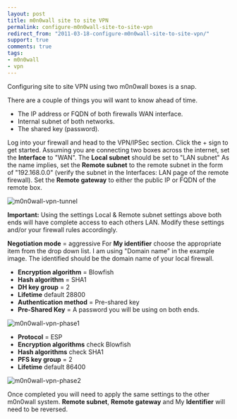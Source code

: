 ```yaml
---
layout: post
title: m0n0wall site to site VPN
permalink: configure-m0n0wall-site-to-site-vpn
redirect_from: "2011-03-18-configure-m0n0wall-site-to-site-vpn/"
support: true
comments: true
tags:
- m0n0wall
- vpn
---
```


Configuring site to site VPN using two m0n0wall boxes is a snap.

There are a couple of things you will want to know ahead of time.

* The IP address or FQDN of both firewalls WAN interface.
* Internal subnet of both networks.
* The shared key (password).

Log into your firewall and head to the VPN/IPSec section. Click the + sign to get started.
Assuming you are connecting two boxes across the internet, set the **Interface** to "WAN".
The **Local subnet** should be set to "LAN subnet"
As the name implies, set the **Remote subnet** to the remote subnet in the form of "192.168.0.0" (verify the subnet in the Interfaces: LAN page of the remote firewall).
Set the **Remote gateway** to either the public IP or FQDN of the remote box.

![m0n0wall-vpn-tunnel](/assets/img/m0n0wall-vpn-tunnel.jpg)

**Important:** Using the settings Local &amp; Remote subnet settings above both ends will have complete access to each others LAN. Modify these settings and/or your firewall rules accordingly.

**Negotiation mode** = aggressive
For **My identifier** choose the appropriate item from the drop down list. I am using "Domain name" in the example image. The identified should be the domain name of your local firewall.

* **Encryption algorithm** = Blowfish
* **Hash algorithm** = SHA1
* **DH key group** = 2
* **Lifetime** default 28800
* **Authentication method** = Pre-shared key
* **Pre-Shared Key** = A password you will be using on both ends.

![m0n0wall-vpn-phase1](/assets/img/m0n0wall-vpn-phase1.jpg)

* **Protocol** = ESP
* **Encryption algorithms** check Blowfish
* **Hash algorithms** check SHA1
* **PFS key group** = 2
* **Lifetime** default 86400

![m0n0wall-vpn-phase2](/assets/img/m0n0wall-vpn-phase2.jpg)

Once completed you will need to apply the same settings to the other m0n0wall system. **Remote subnet**, **Remote gateway** and My **Identifier** will need to be reversed.

